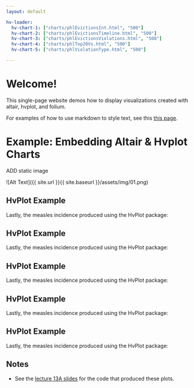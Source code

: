 ```yaml
---
layout: default

hv-loader:
  hv-chart-1: ["charts/phlEvictionsInt.html", "500"]
  hv-chart-2: ["charts/phlEvictionsTimeline.html", "500"]
  hv-chart-3: ["charts/phlEvictionsViolations.html", "500"]
  hv-chart-4: ["charts/phlTop20Vs.html", "500"]
  hv-chart-5: ["charts/phlViolationType.html", "500"]

---
```


# Welcome!

This single-page website demos how to display visualizations created with altair, hvplot, and folium.

For examples of how to use markdown to style text, see this [this page](./another-page.html).

# Example: Embedding Altair & Hvplot Charts

ADD static image

![Alt Text]({{ site.url }}{{ site.baseurl }}/assets/img/01.png)


## HvPlot Example

Lastly, the measles incidence produced using the HvPlot package:

<div id="hv-chart-1"></div>


## HvPlot Example

Lastly, the measles incidence produced using the HvPlot package:

<div id="hv-chart-2"></div>


## HvPlot Example

Lastly, the measles incidence produced using the HvPlot package:

<div id="hv-chart-3"></div>


## HvPlot Example

Lastly, the measles incidence produced using the HvPlot package:

<div id="hv-chart-4"></div>


## HvPlot Example

Lastly, the measles incidence produced using the HvPlot package:

<div id="hv-chart-5"></div>


## Notes

- See the [lecture 13A slides](https://musa-550-fall-2021.github.io/slideslecture-13A.html) for the code that produced these plots.

